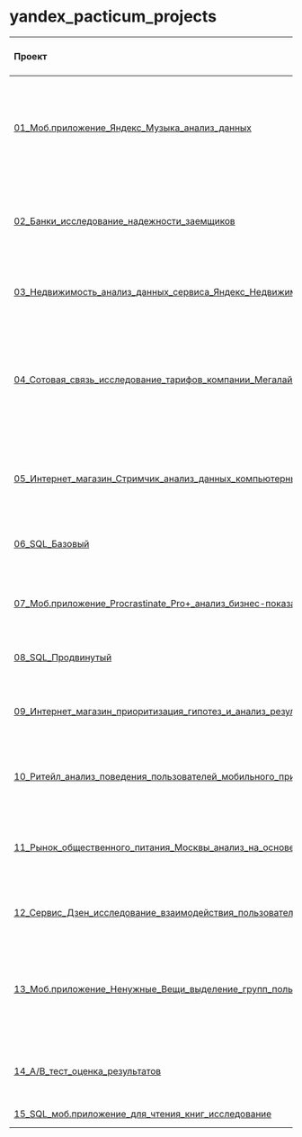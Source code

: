 # yandex_pacticum_projects

|Проект|Краткое описание|Используемые в проекте библиотеки|
|:-----|:---------------|:--------------------------------|
|[01_Моб.приложение_Яндекс_Музыка_анализ_данных](https://github.com/Yana-Sergeeva/yandex_pacticum_projects/blob/main/01_Моб.приложение_Яндекс_Музыка_анализ_данных/01_Моб.приложение_Яндекс_Музыка_анализ_данных.ipynb)|На реальных данных Яндекс Музыки проверили гипотезы и сравнили поведение пользователей Москвы и Санкт-Петербурга|pandas|
|[02_Банки_исследование_надежности_заемщиков](https://github.com/Yana-Sergeeva/yandex_pacticum_projects/blob/main/02_Банки_исследование_надежности_заемщиков/02_Банки_исследование_надежности_заемщиков.ipynb)|Разобрались, влияет ли семейное положение и количество детей клиента на факт погашения кредита в срок|pandas, seaborn, matplotlib|
|[03_Недвижимость_анализ_данных_сервиса_Яндекс_Недвижимость](https://github.com/Yana-Sergeeva/yandex_pacticum_projects/blob/main/03_Недвижимость_анализ_данных_сервиса_Яндекс_Недвижимость/03_Недвижимость_анализ_данных_сервиса_Яндекс_Недвижимость.ipynb)|Нашли особенностеи и зависимости на рынке недвижимости|pandas, matplotlib|
|[04_Сотовая_связь_исследование_тарифов_компании_Мегалайн](https://github.com/Yana-Sergeeva/yandex_pacticum_projects/blob/main/04_%D0%A1%D0%BE%D1%82%D0%BE%D0%B2%D0%B0%D1%8F_%D1%81%D0%B2%D1%8F%D0%B7%D1%8C_%D0%B8%D1%81%D1%81%D0%BB%D0%B5%D0%B4%D0%BE%D0%B2%D0%B0%D0%BD%D0%B8%D0%B5_%D0%B4%D0%B0%D0%BD%D0%BD%D1%8B%D1%85_%D0%BA%D0%BE%D0%BC%D0%BF%D0%B0%D0%BD%D0%B8%D0%B8_%D0%9C%D0%B5%D0%B3%D0%B0%D0%BB%D0%B0%D0%B9%D0%BD/04_%D0%A1%D0%BE%D1%82%D0%BE%D0%B2%D0%B0%D1%8F_%D1%81%D0%B2%D1%8F%D0%B7%D1%8C_%D0%B8%D1%81%D1%81%D0%BB%D0%B5%D0%B4%D0%BE%D0%B2%D0%B0%D0%BD%D0%B8%D0%B5_%D1%82%D0%B0%D1%80%D0%B8%D1%84%D0%BE%D0%B2_%D0%BA%D0%BE%D0%BC%D0%BF%D0%B0%D0%BD%D0%B8%D0%B8_%D0%9C%D0%B5%D0%B3%D0%B0%D0%BB%D0%B0%D0%B9%D0%BD.ipynb)|Сделали предварительный анализ тарифов на небольшой выборке клиентов. Проанализировали поведение клиентов и сделали вывод — какой тариф лучше|pandas, numpy, seaborn, matplotlib, scipy|
|[05_Интернет_магазин_Стримчик_анализ_данных_компьютерных_игр](https://github.com/Yana-Sergeeva/yandex_pacticum_projects/blob/main/05_Интернет_магазин_Стримчик_анализ_данных_компьютерных_игр/05_Игры_Исследование_закономерностей_определяющих_успешность_компьютерных_игр.ipynb)|Выявили закономерности, определяющие успешность игры, для планирования рекламных кампаний|pandas, seaborn, numpy, scipy, matplotlib|
|[06_SQL_Базовый](https://github.com/Yana-Sergeeva/yandex_pacticum_projects/blob/main/06_SQL_%D0%91%D0%B0%D0%B7%D0%BE%D0%B2%D1%8B%D0%B9/06_SQL_%D0%91%D0%B0%D0%B7%D0%BE%D0%B2%D1%8B%D0%B9.sql)|Проект был выполнен на платформе Яндекс Практикум|SQL|
|[07_Моб.приложение_Procrastinate_Pro+_анализ_бизнес-показателей](https://github.com/Yana-Sergeeva/yandex_pacticum_projects/blob/main/07_Моб.приложение_Procrastinate_Pro%2B_анализ_бизнес-показателей/07_Анализ_развлекательного_приложения_Procrastinate_Pro%2B.ipynb)|Разобрались в причинах, по которым в последнее время компания терпит убытки|pandas, numpy, daetime, matplotlib|
|[08_SQL_Продвинутый](https://github.com/Yana-Sergeeva/yandex_pacticum_projects/blob/main/08_SQL_Продвинутый/08_SQL_Продвинутый.sql)|Проект выполнен на платформе Яндекс Практикум|SQL|
|[09_Интернет_магазин_приоритизация_гипотез_и_анализ_результатов_А/В_теста](https://github.com/Yana-Sergeeva/yandex_pacticum_projects/blob/main/09_Интернет_магазин_приоритизация_гипотез_и_анализ_результатов_А_В_теста/09_Проверка_гипотез_для_увеличения_выручки_крупного-интернет_магазина.ipynb)|Приоритизировалие гипотезы, запустили A/B-тест и проанализировали результаты|pandas, scipy, datetime, numpy, matplotlib|
|[10_Ритейл_анализ_поведения_пользователей_мобильного_приложени_по_продаже_продуктов_питания](https://github.com/Yana-Sergeeva/yandex_pacticum_projects/blob/main/10_Ритейл_анализ_поведения_пользователей_мобильного_приложени_по_продаже_продуктов_питания/10_Анализ_данных_мобильного_приложения_по_продаже_продуктов_питания.ipynb)|Изучили воронку продаж, исследовали результаты А/А/В-эксперимента|pandas, seaborn, matplotlib, scipy, numpy, math, plotly|
|[11_Рынок_общественного_питания_Москвы_анализ_на_основе_данных_Яндекс_Карты_и_Яндекс_Бизнес](https://github.com/Yana-Sergeeva/yandex_pacticum_projects/blob/main/11_Рынок_общественного_питания_Москвы_анализ_на_основе_данных_Яндекс_Карты_и_Яндекс_Бизнес/11_Анализ_рынка_общественного_питания_Москвы.ipynb)|Исследовали рынок общественного питания Москвы, нашли особенности и презентовали полученные результаты|pandas, numpy, matplotlib, seaborn, plotly, json, folium|
|[12_Сервис_Дзен_исследование_взаимодействия_пользователей_с_карточками_статей](https://github.com/Yana-Sergeeva/yandex_pacticum_projects/blob/main/12_Сервис_Дзен_исследование_взаимодействия_пользователей_с_карточками_статей/12_Исследование_взаимодействия_пользователей_с_карточками_статей.ipynb)|Построили дашборд, подготовили презентацию|pandas, sqlalchemy|
|[13_Моб.приложение_Ненужные_Вещи_выделение_групп_пользователей_на_основе_их_поведения](https://github.com/Yana-Sergeeva/yandex_pacticum_projects/blob/main/13_Моб.приложение_Ненужные_Вещи_выделение_групп_пользователей_на_основе_их_поведения/13_Выделение_групп_пользователей_мобильного_приложения_Ненужные_Вещи_на_основе_их_поведения.ipynb)|Выделили группы пльзователей на основе полученных данных, проверили гипотезы, построили дашборд, подготовили презентацию|pandas, datetime, numpy, calendar, seaborn, matplotlib, plotly, scipy, math|
|[14_А/В_тест_оценка_результатов](https://github.com/Yana-Sergeeva/yandex_pacticum_projects/blob/main/14_А_В_тест_оценка_результатов/14_А_В_тест.ipynb)|Оценили корректность проведения теста и проанализировали его результаты|pandas, numpy, seaborn, matplotlib, plotly, scipy, math|
|[15_SQL_моб.приложение_для_чтения_книг_исследование](https://github.com/Yana-Sergeeva/yandex_pacticum_projects/blob/main/15_SQL_моб.приложение_для_чтения_книг_исследование/15_SQL_исследование%20данных%20_мобильного_приложения_для_чтения_книг.ipynb)|Дали ответы на вопросы 5 задач|pandas, sqlalchemy|
